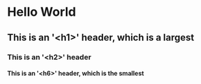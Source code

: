 # Hello World
## This is an '\<h1>' header, which is a largest
### This is an '\<h2>' header
#### This is an '\<h6>' header, which is the smallest

